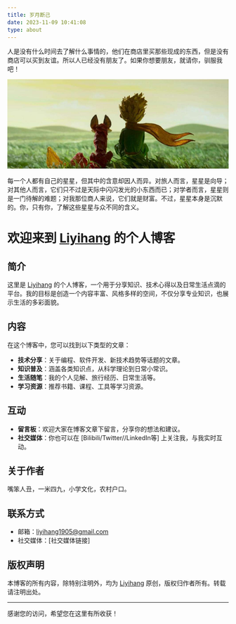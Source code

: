 ```yaml
---
title: 岁月断己
date: 2023-11-09 10:41:08
type: about
---
```


人是没有什么时间去了解什么事情的，他们在商店里买那些现成的东西，但是没有商店可以买到友谊。所以人已经没有朋友了。如果你想要朋友，就请你，驯服我吧！

![图片](/images/about/4.png)

每一个人都有自己的星星，但其中的含意却因人而异。对旅人而言，星星是向导；对其他人而言，它们只不过是天际中闪闪发光的小东西而已；对学者而言，星星则是一门待解的难题；对我那位商人来说，它们就是财富。不过，星星本身是沉默的。你，只有你，了解这些星星与众不同的含义。

# 欢迎来到 [Liyihang](https://liyihang1024.github.io/) 的个人博客

## 简介

这里是 [Liyihang](https://liyihang1024.github.io/) 的个人博客，一个用于分享知识、技术心得以及日常生活点滴的平台。我的目标是创造一个内容丰富、风格多样的空间，不仅分享专业知识，也展示生活的多彩面貌。

## 内容

在这个博客中，您可以找到以下类型的文章：

- **技术分享**：关于编程、软件开发、新技术趋势等话题的文章。
- **知识普及**：涵盖各类知识点，从科学理论到日常小常识。
- **生活随笔**：我的个人见解、旅行经历、日常生活等。
- **学习资源**：推荐书籍、课程、工具等学习资源。

## 互动

- **留言板**：欢迎大家在博客文章下留言，分享你的想法和建议。
- **社交媒体**：你也可以在 [Bilibili/Twitter//LinkedIn等] 上关注我，与我实时互动。

## 关于作者

嘴笨人丑，一米四九，小学文化，农村户口。

## 联系方式

- 邮箱：liyihang1905@gmail.com
- 社交媒体：[社交媒体链接]

## 版权声明

本博客的所有内容，除特别注明外，均为 [Liyihang](https://liyihang1024.github.io/) 原创，版权归作者所有。转载请注明出处。

---

感谢您的访问，希望您在这里有所收获！
